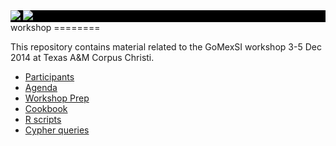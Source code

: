 <div class="container" style="background: black;">
				<a id="tamucc-logo" href="http://www.tamucc.edu/" target="_blank"><img src="http://gomexsi.tamucc.edu/wp-content/themes/gomexsi-wp/img/tamucc-logo.png" /></a>
				<a id="gomexsi-logo" href="http://gomexsi.tamucc.edu/"><img src="http://gomexsi.tamucc.edu/wp-content/themes/gomexsi-wp/img/gomexsi-logo.png" /></a>
			</div>
workshop
========

This repository contains material related to the GoMexSI workshop 3-5 Dec 2014 at Texas A&M Corpus Christi.

* [Participants](../../wiki/participants)
* [Agenda](../../wiki/agenda)
* [Workshop Prep](../../wiki/prep)
* [Cookbook](../../wiki/cookbook)
* [R scripts](../../wiki/R-scripts)
* [Cypher queries](../../wiki/Cypher-queries)


